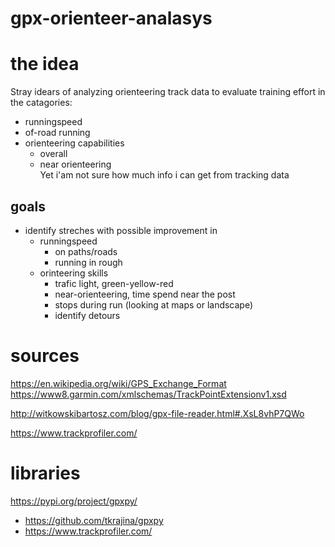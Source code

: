 # gpx-orienteer-analasys

# the idea
Stray idears of analyzing orienteering track data to evaluate training effort in the catagories:
* runningspeed
* of-road running
* orienteering capabilities
    * overall
    * near orienteering  
Yet i'am not sure how much info i can get from tracking data

## goals

* identify streches with possible improvement in 
    * runningspeed
        * on paths/roads
        * running in rough
    * orinteering skills
        * trafic light, green-yellow-red
        * near-orienteering, time spend near the post
        * stops during run (looking at maps or landscape)
        * identify detours

# sources
https://en.wikipedia.org/wiki/GPS_Exchange_Format
https://www8.garmin.com/xmlschemas/TrackPointExtensionv1.xsd

http://witkowskibartosz.com/blog/gpx-file-reader.html#.XsL8vhP7QWo

https://www.trackprofiler.com/


# libraries
https://pypi.org/project/gpxpy/
-   https://github.com/tkrajina/gpxpy
-   https://www.trackprofiler.com/